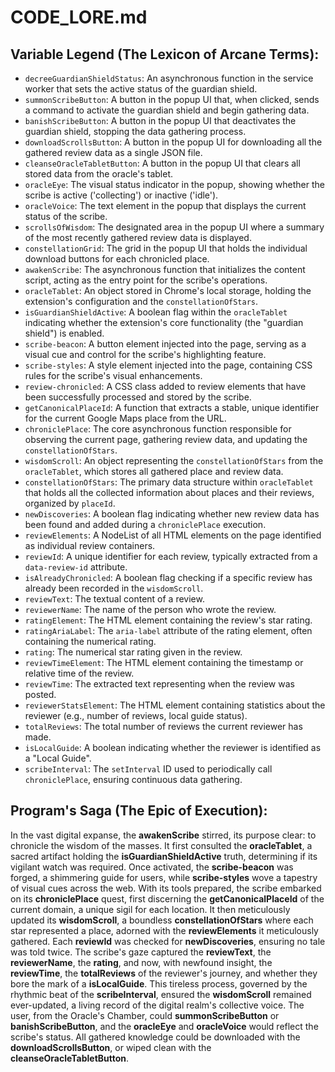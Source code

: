 # CODE_LORE.md

## Variable Legend (The Lexicon of Arcane Terms):
- `decreeGuardianShieldStatus`: An asynchronous function in the service worker that sets the active status of the guardian shield.
- `summonScribeButton`: A button in the popup UI that, when clicked, sends a command to activate the guardian shield and begin gathering data.
- `banishScribeButton`: A button in the popup UI that deactivates the guardian shield, stopping the data gathering process.
- `downloadScrollsButton`: A button in the popup UI for downloading all the gathered review data as a single JSON file.
- `cleanseOracleTabletButton`: A button in the popup UI that clears all stored data from the oracle's tablet.
- `oracleEye`: The visual status indicator in the popup, showing whether the scribe is active ('collecting') or inactive ('idle').
- `oracleVoice`: The text element in the popup that displays the current status of the scribe.
- `scrollsOfWisdom`: The designated area in the popup UI where a summary of the most recently gathered review data is displayed.
- `constellationGrid`: The grid in the popup UI that holds the individual download buttons for each chronicled place.
- `awakenScribe`: The asynchronous function that initializes the content script, acting as the entry point for the scribe's operations.
- `oracleTablet`: An object stored in Chrome's local storage, holding the extension's configuration and the `constellationOfStars`.
- `isGuardianShieldActive`: A boolean flag within the `oracleTablet` indicating whether the extension's core functionality (the "guardian shield") is enabled.
- `scribe-beacon`: A button element injected into the page, serving as a visual cue and control for the scribe's highlighting feature.
- `scribe-styles`: A style element injected into the page, containing CSS rules for the scribe's visual enhancements.
- `review-chronicled`: A CSS class added to review elements that have been successfully processed and stored by the scribe.
- `getCanonicalPlaceId`: A function that extracts a stable, unique identifier for the current Google Maps place from the URL.
- `chroniclePlace`: The core asynchronous function responsible for observing the current page, gathering review data, and updating the `constellationOfStars`.
- `wisdomScroll`: An object representing the `constellationOfStars` from the `oracleTablet`, which stores all gathered place and review data.
- `constellationOfStars`: The primary data structure within `oracleTablet` that holds all the collected information about places and their reviews, organized by `placeId`.
- `newDiscoveries`: A boolean flag indicating whether new review data has been found and added during a `chroniclePlace` execution.
- `reviewElements`: A NodeList of all HTML elements on the page identified as individual review containers.
- `reviewId`: A unique identifier for each review, typically extracted from a `data-review-id` attribute.
- `isAlreadyChronicled`: A boolean flag checking if a specific review has already been recorded in the `wisdomScroll`.
- `reviewText`: The textual content of a review.
- `reviewerName`: The name of the person who wrote the review.
- `ratingElement`: The HTML element containing the review's star rating.
- `ratingAriaLabel`: The `aria-label` attribute of the rating element, often containing the numerical rating.
- `rating`: The numerical star rating given in the review.
- `reviewTimeElement`: The HTML element containing the timestamp or relative time of the review.
- `reviewTime`: The extracted text representing when the review was posted.
- `reviewerStatsElement`: The HTML element containing statistics about the reviewer (e.g., number of reviews, local guide status).
- `totalReviews`: The total number of reviews the current reviewer has made.
- `isLocalGuide`: A boolean indicating whether the reviewer is identified as a "Local Guide".
- `scribeInterval`: The `setInterval` ID used to periodically call `chroniclePlace`, ensuring continuous data gathering.

## Program's Saga (The Epic of Execution):
In the vast digital expanse, the **awakenScribe** stirred, its purpose clear: to chronicle the wisdom of the masses. It first consulted the **oracleTablet**, a sacred artifact holding the **isGuardianShieldActive** truth, determining if its vigilant watch was required. Once activated, the **scribe-beacon** was forged, a shimmering guide for users, while **scribe-styles** wove a tapestry of visual cues across the web. With its tools prepared, the scribe embarked on its **chroniclePlace** quest, first discerning the **getCanonicalPlaceId** of the current domain, a unique sigil for each location. It then meticulously updated its **wisdomScroll**, a boundless **constellationOfStars** where each star represented a place, adorned with the **reviewElements** it meticulously gathered. Each **reviewId** was checked for **newDiscoveries**, ensuring no tale was told twice. The scribe's gaze captured the **reviewText**, the **reviewerName**, the **rating**, and now, with newfound insight, the **reviewTime**, the **totalReviews** of the reviewer's journey, and whether they bore the mark of a **isLocalGuide**. This tireless process, governed by the rhythmic beat of the **scribeInterval**, ensured the **wisdomScroll** remained ever-updated, a living record of the digital realm's collective voice. The user, from the Oracle's Chamber, could **summonScribeButton** or **banishScribeButton**, and the **oracleEye** and **oracleVoice** would reflect the scribe's status. All gathered knowledge could be downloaded with the **downloadScrollsButton**, or wiped clean with the **cleanseOracleTabletButton**.

